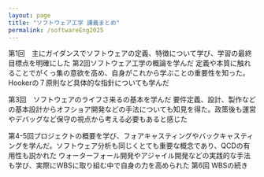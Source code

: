 ```yaml
---
layout: page
title: "ソフトウェア工学 講義まとめ"
permalink: /softwareEng2025
---
```

第1回　主にガイダンスでソフトウェアの定義、特徴について学び、学習の最終目標点を明確にした
第2回ソフトウェア工学の概論を学んだ
定義や本質に触れることでがくっ集の意欲を高め、自身がこれから学ぶことの重要性を知った。Hookerの７原則など具体的な指針についても学んだ

第3回　ソフトウェアのライフさ来るの基本を学んだ
要件定義、設計、製作などの基本設計からオフショア開発などの手法についても知見を得た。政策後も運営やデバッグなど保守の視点から考える必要もあると感じた

第4-5回プロジェクトの概要を学び、フォアキャスティングやバックキャスティングを学んだ。ソフトウェア分析も同じくとても重要な概念であり、QCDの有用性も説かれた
ウォーターフォール開発やアジャイル開発などの実践的な手法も学び、実際にWBSに取り組む中で自身の力を高められた
第6回
WBSの続き
